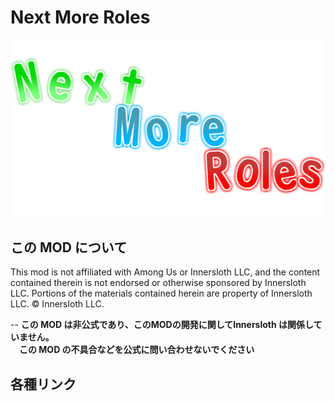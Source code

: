 # Next More Roles

!["Logo"](./Images/Logo.png)

## この MOD について

This mod is not affiliated with Among Us or Innersloth LLC, and the content contained therein is not endorsed or otherwise sponsored by Innersloth LLC. Portions of the materials contained herein are property of Innersloth LLC. © Innersloth LLC.

-- **この MOD は非公式であり、このMODの開発に関してInnersloth は関係していません。  
　この MOD の不具合などを公式に問い合わせないでください**

## 各種リンク
